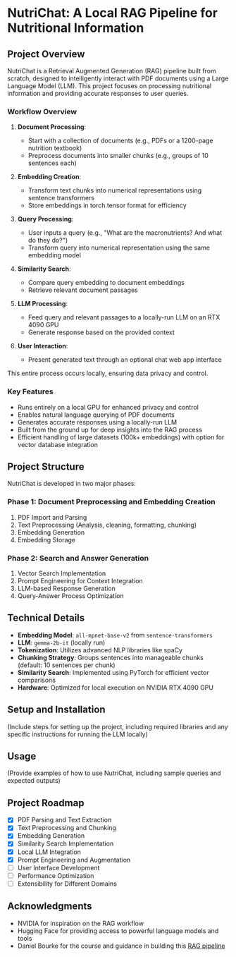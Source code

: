 # NutriChat: A Local RAG Pipeline for Nutritional Information

## Project Overview

NutriChat is a Retrieval Augmented Generation (RAG) pipeline built from scratch, designed to intelligently interact with PDF documents using a Large Language Model (LLM). This project focuses on processing nutritional information and providing accurate responses to user queries.

### Workflow Overview

1. **Document Processing**: 
   - Start with a collection of documents (e.g., PDFs or a 1200-page nutrition textbook)
   - Preprocess documents into smaller chunks (e.g., groups of 10 sentences each)

2. **Embedding Creation**:
   - Transform text chunks into numerical representations using sentence transformers
   - Store embeddings in torch.tensor format for efficiency

3. **Query Processing**:
   - User inputs a query (e.g., "What are the macronutrients? And what do they do?")
   - Transform query into numerical representation using the same embedding model

4. **Similarity Search**:
   - Compare query embedding to document embeddings
   - Retrieve relevant document passages

5. **LLM Processing**:
   - Feed query and relevant passages to a locally-run LLM on an RTX 4090 GPU
   - Generate response based on the provided context

6. **User Interaction**:
   - Present generated text through an optional chat web app interface

This entire process occurs locally, ensuring data privacy and control.

### Key Features

- Runs entirely on a local GPU for enhanced privacy and control
- Enables natural language querying of PDF documents
- Generates accurate responses using a locally-run LLM
- Built from the ground up for deep insights into the RAG process
- Efficient handling of large datasets (100k+ embeddings) with option for vector database integration

## Project Structure

NutriChat is developed in two major phases:

### Phase 1: Document Preprocessing and Embedding Creation

1. PDF Import and Parsing
2. Text Preprocessing (Analysis, cleaning, formatting, chunking)
3. Embedding Generation
4. Embedding Storage

### Phase 2: Search and Answer Generation

1. Vector Search Implementation
2. Prompt Engineering for Context Integration
3. LLM-based Response Generation
4. Query-Answer Process Optimization

## Technical Details

- **Embedding Model**: `all-mpnet-base-v2` from `sentence-transformers`
- **LLM**: `gemma-2b-it` (locally run)
- **Tokenization**: Utilizes advanced NLP libraries like spaCy
- **Chunking Strategy**: Groups sentences into manageable chunks (default: 10 sentences per chunk)
- **Similarity Search**: Implemented using PyTorch for efficient vector comparisons
- **Hardware**: Optimized for local execution on NVIDIA RTX 4090 GPU

## Setup and Installation

(Include steps for setting up the project, including required libraries and any specific instructions for running the LLM locally)

## Usage

(Provide examples of how to use NutriChat, including sample queries and expected outputs)

## Project Roadmap

- [x] PDF Parsing and Text Extraction
- [x] Text Preprocessing and Chunking
- [x] Embedding Generation
- [x] Similarity Search Implementation
- [x] Local LLM Integration
- [x] Prompt Engineering and Augmentation
- [ ] User Interface Development
- [ ] Performance Optimization
- [ ] Extensibility for Different Domains

## Acknowledgments

- NVIDIA for inspiration on the RAG workflow
- Hugging Face for providing access to powerful language models and tools
- Daniel Bourke for the course and guidance in building this [RAG pipeline](https://www.youtube.com/watch?v=qN_2fnOPY-M)